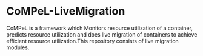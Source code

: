 # CoMPeL-LiveMigration
CoMPeL is a framework which  Monitors resource utilization of a container, predicts resource utilization and does live migration of containers to achieve efficient resource utilization.This repository consists of live migration modules.
